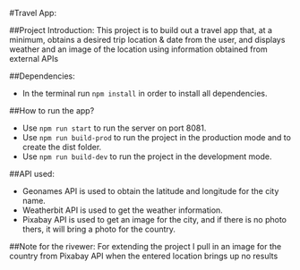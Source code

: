 #Travel App:

##Project Introduction:
This project is to build out a travel app that, at a minimum, obtains a desired trip location & date from the user, and displays weather and an image of the location using information obtained from external APIs

##Dependencies:
- In the terminal run `npm install` in order to install all dependencies.

##How to run the app?
- Use `npm run start` to run the server on port 8081.
- Use `npm run build-prod` to run the project in the production mode and to create the dist folder.
- Use `npm run build-dev` to run the project in the development mode.

##API used:
- Geonames API is used to obtain the latitude and longitude for the city name.
- Weatherbit API is used to get the weather information.
- Pixabay API is used to get an image for the city, and if there is no photo thers, it will bring a photo for the country.

##Note for the rivewer:
For extending the project I pull in an image for the country from Pixabay API when the entered location brings up no results

